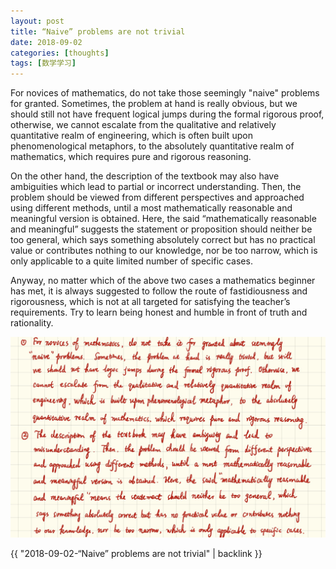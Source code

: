 ```yaml
---
layout: post
title: “Naive” problems are not trivial
date: 2018-09-02
categories: [thoughts]
tags: [数学学习]
---
```


For novices of mathematics, do not take those seemingly "naive" problems for granted. Sometimes, the problem at hand is really obvious, but we should still not have frequent logical jumps during the formal rigorous proof, otherwise, we cannot escalate from the qualitative and relatively quantitative realm of engineering, which is often built upon phenomenological metaphors, to the absolutely quantitative realm of mathematics, which requires pure and rigorous reasoning.

On the other hand, the description of the textbook may also have ambiguities which lead to partial or incorrect understanding. Then, the problem should be viewed from different perspectives and approached using different methods, until a most mathematically reasonable and meaningful version is obtained. Here, the said “mathematically reasonable and meaningful” suggests the statement or proposition should neither be too general, which says something absolutely correct but has no practical value or contributes nothing to our knowledge, nor be too narrow, which is only applicable to a quite limited number of specific cases.

Anyway, no matter which of the above two cases a mathematics beginner has met, it is always suggested to follow the route of fastidiousness and rigorousness, which is not at all targeted for satisfying the teacher’s requirements. Try to learn being honest and humble in front of truth and rationality.

![](/figures/p53644619.jpg)

{{ "2018-09-02-“Naive” problems are not trivial" | backlink }}
